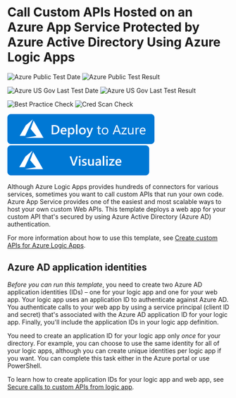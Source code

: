 # Call Custom APIs Hosted on an Azure App Service Protected by Azure Active Directory Using Azure Logic Apps

![Azure Public Test Date](https://azurequickstartsservice.blob.core.windows.net/badges/201-logic-app-custom-api/PublicLastTestDate.svg)
![Azure Public Test Result](https://azurequickstartsservice.blob.core.windows.net/badges/201-logic-app-custom-api/PublicDeployment.svg)

![Azure US Gov Last Test Date](https://azurequickstartsservice.blob.core.windows.net/badges/201-logic-app-custom-api/FairfaxLastTestDate.svg)
![Azure US Gov Last Test Result](https://azurequickstartsservice.blob.core.windows.net/badges/201-logic-app-custom-api/FairfaxDeployment.svg)

![Best Practice Check](https://azurequickstartsservice.blob.core.windows.net/badges/201-logic-app-custom-api/BestPracticeResult.svg)
![Cred Scan Check](https://azurequickstartsservice.blob.core.windows.net/badges/201-logic-app-custom-api/CredScanResult.svg)

[![Deploy To Azure](https://raw.githubusercontent.com/Azure/azure-quickstart-templates/master/1-CONTRIBUTION-GUIDE/images/deploytoazure.svg?sanitize=true)]("https://portal.azure.com/#create/Microsoft.Template/uri/https%3A%2F%2Fraw.githubusercontent.com%2FAzure%2Fazure-quickstart-templates%2Fmaster%2F201-logic-app-custom-api%2Fazuredeploy.json")  [![Visualize](https://raw.githubusercontent.com/Azure/azure-quickstart-templates/master/1-CONTRIBUTION-GUIDE/images/visualizebutton.svg?sanitize=true)]("http://armviz.io/#/?load=https%3A%2F%2Fraw.githubusercontent.com%2FAzure%2Fazure-quickstart-templates%2Fmaster%2F201-logic-app-custom-api%2Fazuredeploy.json")
    


    


Although Azure Logic Apps provides hundreds of connectors for various services, sometimes you want to call custom APIs that run your own code. Azure App Service provides one of the easiest and most scalable ways to host your own custom Web APIs. This template deploys a web app for your custom API that's secured by using Azure Active Directory (Azure AD) authentication.

For more information about how to use this template, see [Create custom APIs for Azure Logic Apps](https://docs.microsoft.com/azure/logic-apps/logic-apps-create-api-app).

## Azure AD application identities

*Before you can run this template*, you need to create two Azure AD application identities (IDs) – one for your logic app and one for your web app. Your logic app uses an application ID to authenticate against Azure AD. You authenticate calls to your web app by using a service principal (client ID and secret) that's associated with the Azure AD application ID for your logic app. Finally, you'll include the application IDs in your logic app definition.

You need to create an application ID for your logic app only *once* for your directory. For example, you can choose to use the same identity for all of your logic apps, although you can create unique identities per logic app if you want. You can complete this task either in the Azure portal or use PowerShell.

To learn how to create application IDs for your logic app and web app, see [Secure calls to custom APIs from logic app](https://docs.microsoft.com/azure/logic-apps/logic-apps-custom-api-authentication).

